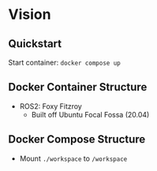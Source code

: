 # Vision

## Quickstart

Start container: ```docker compose up```

## Docker Container Structure
 - ROS2: Foxy Fitzroy
    - Built off Ubuntu Focal Fossa (20.04)

## Docker Compose Structure
 - Mount ```./workspace``` to ```/workspace```